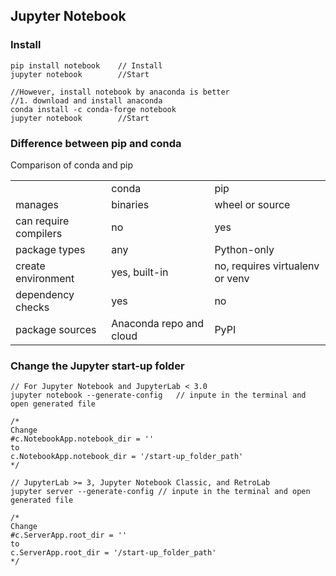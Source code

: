 ## Jupyter Notebook
### Install
```
pip install notebook    // Install
jupyter notebook        //Start

//However, install notebook by anaconda is better
//1. download and install anaconda 
conda install -c conda-forge notebook
jupyter notebook        //Start

```
### Difference between pip and conda

Comparison of conda and pip
<table>
<tr>
 <td>       </td>                <td>conda</td>	                      <td>pip</td>
</tr>
<tr> <td>manages</td>                 <td>binaries</td>	                     <td>wheel or source</td></tr>
<tr> <td>can require compilers</td>	  <td>no</td>	                           <td>yes</td></tr>
<tr> <td>package types</td>	          <td>any</td>	                         <td>Python-only</td></tr>
<tr> <td>create environment</td>	    <td>yes, built-in</td>	               <td>no, requires virtualenv or venv</td></tr>
<tr> <td>dependency checks</td>	      <td>yes</td>                           <td>no</td></tr>
<tr> <td>package sources</td>         <td>Anaconda repo and cloud</td>       <td>PyPI</td></tr>
  
</table>

### Change the Jupyter start-up folder

```
// For Jupyter Notebook and JupyterLab < 3.0
jupyter notebook --generate-config   // inpute in the terminal and open generated file

/*
Change 
#c.NotebookApp.notebook_dir = ''
to 
c.NotebookApp.notebook_dir = '/start-up_folder_path'
*/

// JupyterLab >= 3, Jupyter Notebook Classic, and RetroLab
jupyter server --generate-config // inpute in the terminal and open generated file

/*
Change 
#c.ServerApp.root_dir = ''
to 
c.ServerApp.root_dir = '/start-up_folder_path'
*/
```
